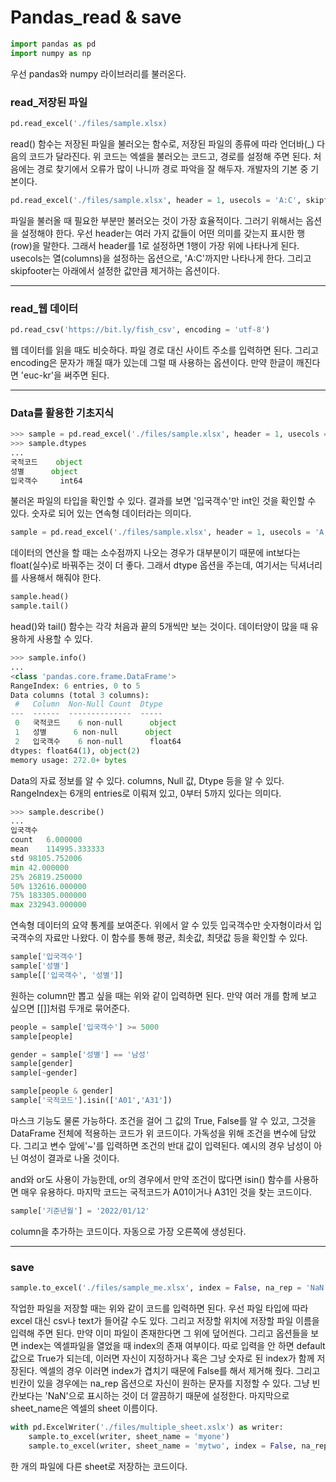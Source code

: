 # Pandas_read & save



```python
import pandas as pd
import numpy as np
```

 우선 pandas와 numpy 라이브러리를 불러온다.



### read_저장된 파일

```python
pd.read_excel('./files/sample.xlsx)
```

 read() 함수는 저장된 파일을 불러오는 함수로, 저장된 파일의 종류에 따라 언더바(_) 다음의 코드가 달라진다. 위 코드는 엑셀을 불러오는 코드고, 경로를 설정해 주면 된다. 처음에는 경로 찾기에서 오류가 많이 나니까 경로 파악을 잘 해두자. 개발자의 기본 중 기본이다.



```python
pd.read_excel('./files/sample.xlsx', header = 1, usecols = 'A:C', skipfooter = 2)
```

 파일을 불러올 때 필요한 부분만 불러오는 것이 가장 효율적이다. 그러기 위해서는 옵션을 설정해야 한다. 우선 header는 여러 가지 값들이 어떤 의미를 갖는지 표시한 행(row)을 말한다. 그래서 header를 1로 설정하면 1행이 가장 위에 나타나게 된다. usecols는 열(columns)을 설정하는 옵션으로, 'A:C'까지만 나타나게 한다. 그리고 skipfooter는 아래에서 설정한 값만큼 제거하는 옵션이다.  



---



### read_웹 데이터

```python
pd.read_csv('https://bit.ly/fish_csv', encoding = 'utf-8')
```

 웹 데이터를 읽을 때도 비슷하다. 파일 경로 대신 사이트 주소를 입력하면 된다. 그리고 encoding은 문자가 깨질 때가 있는데 그럴 때 사용하는 옵션이다. 만약 한글이 깨진다면 'euc-kr'을 써주면 된다.



---



### Data를 활용한 기초지식

```python
>>> sample = pd.read_excel('./files/sample.xlsx', header = 1, usecols = 'A:C', skipfooter = 2)
>>> sample.dtypes
...
국적코드    object
성별      object
입국객수     int64
```

 불러온 파일의 타입을 확인할 수 있다. 결과를 보면 '입국객수'만 int인 것을 확인할 수 있다. 숫자로 되어 있는 연속형 데이터라는 의미다.



```python
sample = pd.read_excel('./files/sample.xlsx', header = 1, usecols = 'A:C', skipfooter = 2, dtype = {'입국객수':np.float64})
```

 데이터의 연산을 할 때는 소수점까지 나오는 경우가 대부분이기 때문에 int보다는 float(실수)로 바꿔주는 것이 더 좋다. 그래서 dtype 옵션을 주는데, 여기서는 딕셔너리를 사용해서 해줘야 한다.



```python
sample.head()
sample.tail()
```

 head()와 tail() 함수는 각각 처음과 끝의 5개씩만 보는 것이다. 데이터양이 많을 때 유용하게 사용할 수 있다.



```python
>>> sample.info()
...
<class 'pandas.core.frame.DataFrame'>
RangeIndex: 6 entries, 0 to 5
Data columns (total 3 columns):
 #   Column  Non-Null Count  Dtype  
---  ------  --------------  -----  
 0   국적코드    6 non-null      object 
 1   성별      6 non-null      object 
 2   입국객수    6 non-null      float64
dtypes: float64(1), object(2)
memory usage: 272.0+ bytes
```

 Data의 자료 정보를 알 수 있다. columns, Null 값, Dtype 등을 알 수 있다. RangeIndex는 6개의 entries로 이뤄져 있고, 0부터 5까지 있다는 의미다.



```python
>>> sample.describe()
...
입국객수
count	6.000000
mean	114995.333333
std	98105.752006
min	42.000000
25%	26819.250000
50%	132616.000000
75%	183305.000000
max	232943.000000
```

 연속형 데이터의 요약 통계를 보여준다. 위에서 알 수 있듯 입국객수만 숫자형이라서 입국객수의 자료만 나왔다. 이 함수를 통해 평균, 최솟값, 최댓값 등을 확인할 수 있다.



```python
sample['입국객수']
sample['성별']
sample[['입국객수', '성별']]
```

 원하는 column만 뽑고 싶을 때는 위와 같이 입력하면 된다. 만약 여러 개를 함께 보고 싶으면 [[]]처럼 두개로 묶어준다.



```python
people = sample['입국객수'] >= 5000
sample[people]

gender = sample['성별'] == '남성'
sample[gender]
sample[~gender]

sample[people & gender]
sample['국적코드'].isin(['A01','A31'])
```

 마스크 기능도 물론 가능하다. 조건을 걸어 그 값의 True, False를 알 수 있고, 그것을 DataFrame 전체에 적용하는 코드가 위 코드이다. 가독성을 위해 조건을 변수에 담았다. 그리고 변수 앞에'~'를 입력하면 조건의 반대 값이 입력된다. 예시의 경우 남성이 아닌 여성이 결과로 나올 것이다.

 and와 or도 사용이 가능한데, or의 경우에서 만약 조건이 많다면 isin() 함수를 사용하면 매우 유용하다. 마지막 코드는 국적코드가 A01이거나 A31인 것을 찾는 코드이다.



```python
sample['기준년월'] = '2022/01/12'
```

 column을 추가하는 코드이다. 자동으로 가장 오른쪽에 생성된다.



---



### save

```python
sample.to_excel('./files/sample_me.xlsx', index = False, na_rep = 'NaN', sheet_name = 'amazing')
```

 작업한 파일을 저장할 때는 위와 같이 코드를 입력하면 된다. 우선 파일 타입에 따라 excel 대신 csv나 text가 들어갈 수도 있다. 그리고 저장할 위치에 저장할 파일 이름을 입력해 주면 된다. 만약 이미 파일이 존재한다면 그 위에 덮어씐다. 그리고 옵션들을 보면 index는 엑셀파일을 열었을 때 index의 존재 여부이다. 따로 입력을 안 하면 default 값으로 True가 되는데, 이러면 자신이 지정하거나 혹은 그냥 숫자로 된 index가 함께 저장된다. 엑셀의 경우 이러면 index가 겹치기 때문에 False를 해서 제거해 줬다. 그리고 빈칸이 있을 경우에는 na_rep 옵션으로 자신이 원하는 문자를 지정할 수 있다. 그냥 빈칸보다는 'NaN'으로 표시하는 것이 더 깔끔하기 때문에 설정한다. 마지막으로 sheet_name은 엑셀의 sheet 이름이다.



```python
with pd.ExcelWriter('./files/multiple_sheet.xslx') as writer:
    sample.to_excel(writer, sheet_name = 'myone')
    sample.to_excel(writer, sheet_name = 'mytwo', index = False, na_rep = 'NaN')
```

 한 개의 파일에 다른 sheet로 저장하는 코드이다.